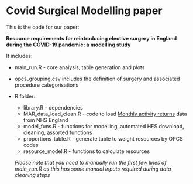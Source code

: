 # Covid Surgical Modelling paper

This is the code for our paper:

**Resource requirements for reintroducing elective surgery in England during the COVID-19 pandemic: a modelling study**

It includes:
* main_run.R - core analysis, table generation and plots

* opcs_grouping.csv includes the definition of surgery and associated procedure categorisations
* R folder:
  * library.R - dependencies
  * MAR_data_load_clean.R - code to load [Monthly activity returns](https://www.england.nhs.uk/statistics/statistical-work-areas/hospital-activity/monthly-hospital-activity/mar-data/) data from NHS England
  * model_funs.R - functions for modelling, automated HES download, cleaning, assorted functions
  * proportions_table.R - generate table to weight resources by OPCS codes
  * resource_model.R -  functions to calculate resources
  
  *Please note that you need to manually run the first few lines of main_run.R as this has some manual inputs required during data cleaning steps*
